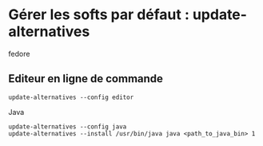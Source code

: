 # Gérer les softs par défaut : update-alternatives

fedore
## Editeur en ligne de commande
```
update-alternatives --config editor
```

Java
```
update-alternatives --config java
update-alternatives --install /usr/bin/java java <path_to_java_bin> 1
```
